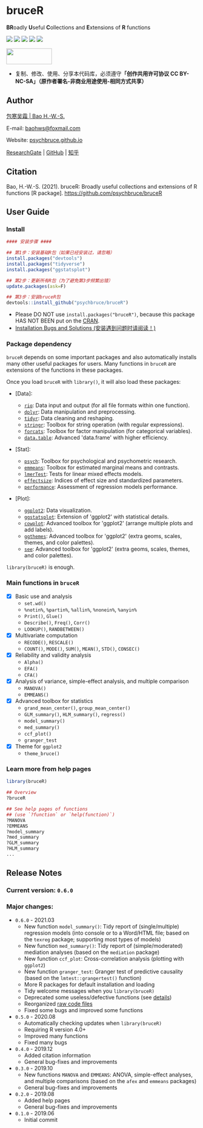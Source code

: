 # bruceR

**BR**oadly **U**seful **C**ollections and **E**xtensions of **R** functions

![](https://img.shields.io/badge/R-package-success)
![](https://img.shields.io/badge/Version-0.6.0-success)
![](https://img.shields.io/github/license/psychbruce/bruceR?label=License&color=success)
[![](https://img.shields.io/badge/lifecycle-maturing-blue.svg)](https://www.tidyverse.org/lifecycle/#maturing)
[![](https://img.shields.io/github/stars/psychbruce/bruceR?style=social)](https://github.com/psychbruce/bruceR/stargazers)

<a href="https://en.wikipedia.org/wiki/Creative_Commons_license"><img src="https://s1.ax1x.com/2020/07/28/aAjUJg.jpg" width="120px" height="42px"></a>

- 复制、修改、使用、分享本代码库，必须遵守<b>「创作共用许可协议 CC BY-NC-SA」（原作者署名-非商业用途使用-相同方式共享）</b>


## Author

[包寒吴霜 \| Bao H.-W.-S.](https://psychbruce.github.io)

E-mail: [baohws@foxmail.com](mailto:baohws@foxmail.com)

Website: [psychbruce.github.io](https://psychbruce.github.io)

[ResearchGate](https://www.researchgate.net/profile/Han_Wu_Shuang_Bao) |
[GitHub](https://github.com/psychbruce) |
[知乎](https://www.zhihu.com/people/psychbruce)


## Citation

Bao, H.-W.-S. (2021). bruceR: Broadly useful collections and extensions of R functions [R package]. https://github.com/psychbruce/bruceR


## User Guide

### Install

```r
#### 安装步骤 ####

## 第1步：安装基础R包（如果已经安装过，请忽略）
install.packages("devtools")
install.packages("tidyverse")
install.packages("ggstatsplot")

## 第2步：更新所有R包（为了避免第3步频繁出错）
update.packages(ask=F)

## 第3步：安装bruceR包
devtools::install_github("psychbruce/bruceR")
```
- Please DO NOT use `install.packages("bruceR")`, because this package HAS NOT BEEN put on the [CRAN](https://cran.r-project.org/).
- [Installation Bugs and Solutions (安装遇到问题时请阅读！)](https://github.com/psychbruce/bruceR/blob/master/Installation%20Bugs%20and%20Solutions.md)


### Package dependency

`bruceR` depends on some important packages and also automatically installs many other useful packages for users. Many functions in `bruceR` are extensions of the functions in these packages.

Once you load `bruceR` with `library()`, it will also load these packages:

- [Data]:
  + [`rio`](https://cran.r-project.org/package=rio):
  Data input and output (for all file formats within one function).
  + [`dplyr`](https://cran.r-project.org/package=dplyr):
  Data manipulation and preprocessing.
  + [`tidyr`](https://cran.r-project.org/package=tidyr):
  Data cleaning and reshaping.
  + [`stringr`](https://cran.r-project.org/package=stringr):
  Toolbox for string operation (with regular expressions).
  + [`forcats`](https://cran.r-project.org/package=forcats):
  Toolbox for factor manipulation (for categorical variables).
  + [`data.table`](https://cran.r-project.org/package=data.table):
  Advanced 'data.frame' with higher efficiency.

- [Stat]:
  + [`psych`](https://cran.r-project.org/package=psych):
  Toolbox for psychological and psychometric research.
  + [`emmeans`](https://cran.r-project.org/package=emmeans):
  Toolbox for estimated marginal means and contrasts.
  + [`lmerTest`](https://cran.r-project.org/package=lmerTest):
  Tests for linear mixed effects models.
  + [`effectsize`](https://cran.r-project.org/package=effectsize):
  Indices of effect size and standardized parameters.
  + [`performance`](https://cran.r-project.org/package=performance):
  Assessment of regression models performance.

- [Plot]:
  + [`ggplot2`](https://cran.r-project.org/package=ggplot2):
  Data visualization.
  + [`ggstatsplot`](https://cran.r-project.org/package=ggstatsplot):
  Extension of 'ggplot2' with statistical details.
  + [`cowplot`](https://cran.r-project.org/package=cowplot):
  Advanced toolbox for 'ggplot2' (arrange multiple plots and add labels).
  + [`ggthemes`](https://cran.r-project.org/package=ggthemes):
  Advanced toolbox for 'ggplot2' (extra geoms, scales, themes, and color palettes).
  + [`see`](https://cran.r-project.org/package=see):
  Advanced toolbox for 'ggplot2' (extra geoms, scales, themes, and color palettes).

`library(bruceR)` is enough.


### Main functions in `bruceR`

- [x] Basic use and analysis
  + `set.wd()`
  + `%notin%`, `%partin%`, `%allin%`, `%nonein%`, `%anyin%`
  + `Print()`, `Glue()`
  + `Describe()`, `Freq()`, `Corr()`
  + `LOOKUP()`, `RANDBETWEEN()`
- [x] Multivariate computation
  + `RECODE()`, `RESCALE()`
  + `COUNT()`, `MODE()`, `SUM()`, `MEAN()`, `STD()`, `CONSEC()`
- [x] Reliability and validity analysis
  + `Alpha()`
  + `EFA()`
  + `CFA()`
- [x] Analysis of variance, simple-effect analysis, and multiple comparison
  + `MANOVA()`
  + `EMMEANS()`
- [x] Advanced toolbox for statistics
  + `grand_mean_center()`, `group_mean_center()`
  + `GLM_summary()`, `HLM_summary()`, `regress()`
  + `model_summary()`
  + `med_summary()`
  + `ccf_plot()`
  + `granger_test`
- [x] Theme for `ggplot2`
  + `theme_bruce()`


### Learn more from help pages

```r
library(bruceR)

## Overview
?bruceR

## See help pages of functions
## (use `?function` or `help(function)`)
?MANOVA
?EMMEANS
?model_summary
?med_summary
?GLM_summary
?HLM_summary
...
```


## Release Notes

### Current version: `0.6.0`

### Major changes:

- `0.6.0` - 2021.03
  + New function `model_summary()`: Tidy report of (single/multiple) regression models (into console or to a Word/HTML file; based on the `texreg` package; supporting most types of models)
  + New function `med_summary()`: Tidy report of (simple/moderated) mediation analyses (based on the `mediation` package)
  + New function `ccf_plot`: Cross-correlation analysis (plotting with `ggplot2`)
  + New function `granger_test`: Granger test of predictive causality (based on the `lmtest::grangertest()` function)
  + More R packages for default installation and loading
  + Tidy welcome messages when you `library(bruceR)`
  + Deprecated some useless/defective functions (see [details](https://github.com/psychbruce/bruceR/blob/master/R/deprecated.R))
  + Reorganized [raw code files](https://github.com/psychbruce/bruceR/tree/master/R)
  + Fixed some bugs and improved some functions
- `0.5.0` - 2020.08
  + Automatically checking updates when `library(bruceR)`
  + Requiring R version 4.0+
  + Improved many functions
  + Fixed many bugs
- `0.4.0` - 2019.12
  + Added citation information
  + General bug-fixes and improvements
- `0.3.0` - 2019.10
  + New functions `MANOVA` and `EMMEANS`: ANOVA, simple-effect analyses, and multiple comparisons (based on the `afex` and `emmeans` packages)
  + General bug-fixes and improvements
- `0.2.0` - 2019.08
  + Added help pages
  + General bug-fixes and improvements
- `0.1.0` - 2019.06
  + Initial commit
